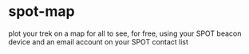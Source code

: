 spot-map
========

plot your trek on a map for all to see, for free, using your SPOT beacon device and an email account on your SPOT contact list
